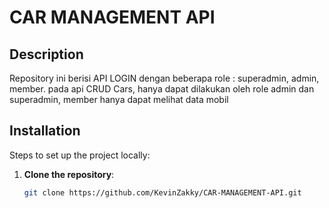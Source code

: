 # CAR MANAGEMENT API

## Description

Repository ini berisi API LOGIN dengan beberapa role : superadmin, admin, member. pada api CRUD Cars, hanya dapat dilakukan oleh role admin dan superadmin, member hanya dapat melihat data mobil

## Installation

Steps to set up the project locally:

1. **Clone the repository**:
   ```sh
   git clone https://github.com/KevinZakky/CAR-MANAGEMENT-API.git
